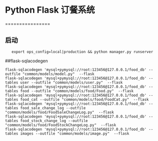 # Python Flask 订餐系统
================
## 启动
       export ops_config=local|production && python manager.py runserver

##flask-sqlacodegen

    flask-sqlacodegen 'mysql+pymysql://root:123456@127.0.0.1/food_db' --outfile "common/models/model.py"  --flask
    flask-sqlacodegen 'mysql+pymysql://root:123456@127.0.0.1/food_db' --tables user --outfile "common/models/user.py"  --flask
    flask-sqlacodegen 'mysql+pymysql://root:123456@127.0.0.1/food_db' --tables food --outfile "common/models/food/Food.py"  --flask
    flask-sqlacodegen 'mysql+pymysql://root:123456@127.0.0.1/food_db' --tables food_cat --outfile "common/models/food/FoodCat.py"  --flask
    flask-sqlacodegen 'mysql+pymysql://root:123456@127.0.0.1/food_db' --tables food_sale_change_log --outfile "common/models/food/FoodSaleChangeLog.py"  --flask
    flask-sqlacodegen 'mysql+pymysql://root:123456@127.0.0.1/food_db' --tables food_stock_change_log --outfile "common/models/food/FoodStockChangeLog.py"  --flask
    flask-sqlacodegen 'mysql+pymysql://root:123456@127.0.0.1/food_db' --tables images --outfile "common/models/image.py"  --flask
